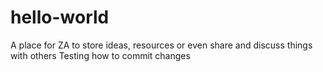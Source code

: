 # hello-world
A place for ZA to store ideas, resources or even share and discuss things with others
Testing how to commit changes
